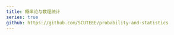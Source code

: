 ```yaml
---
title: 概率论与数理统计
series: true
github: https://github.com/SCUTEEE/probability-and-statistics
---
```


<!-- 该文件用于网站显示 -->